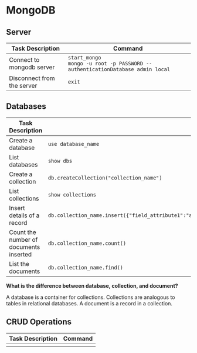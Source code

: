 # MongoDB

## Server 

| Task Description         |  Command       |
|--------------------------|------------------------|
|Connect to mongodb server|`start_mongo` <br> `mongo -u root -p PASSWORD --authenticationDatabase admin local`|
|Disconnect from the server | `exit`|


## Databases

| Task Description         |  Command       |
|--------------------------|------------------------|
|Create a database |`use database_name`|
|List databases|`show dbs`|
|Create a collection|`db.createCollection("collection_name")`|
|List collections|`show collections`|
|Insert details of a record|`db.collection_name.insert({"field_attribute1":"attribute1","field_attribute2":"attribute2","field_attribute3":"attribute3"})`|
|Count the number of documents inserted|`db.collection_name.count()`|
|List the documents|`db.collection_name.find()`|

<strong>What is the difference between database, collection, and document?</strong>

A database is a container for collections. Collections are analogous to tables in relational databases. A document is a record in a collection. 



## CRUD Operations

| Task Description         |  Command       |
|--------------------------|------------------------|
|||
